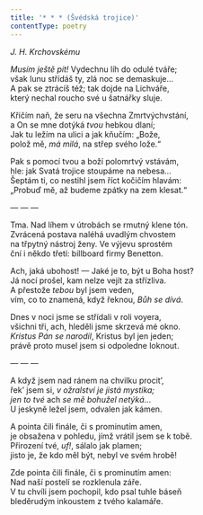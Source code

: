 ```yaml
---
title: '* * * (Švédská trojice)'
contentType: poetry
---
```


<section>

_J. H. Krchovskému_

_Musím ještě pít!_ Vydechnu líh do odulé tváře;  
však lunu střídáš ty, zlá noc se demaskuje…  
A pak se ztrácíš též; tak dojde na Lichváře,  
který nechal roucho své u šatnářky sluje.

Křičím naň, že seru na všechna Zmrtvýchvstání,  
a On se mne dotýká _tvou_ hebkou dlaní;  
Jak tu ležím na ulici a jak kňučím: „Bože,  
polož mě, _má milá_, na střep svého lože.“

Pak s pomocí tvou a boží polomrtvý vstávám,  
hle: jak Svatá trojice stoupáme na nebesa…  
Šeptám ti, co nestihl jsem říct kočičím hlavám:  
„Probuď mě, až budeme zpátky na zem klesat.“

— — —

Tma. Nad líhem v útrobách se rmutný klene tón.  
Zvrácená postava naléhá uvadlým chvostem  
na třpytný nástroj ženy. Ve výjevu sprostém  
ční i někdo třetí: billboard firmy Benetton.

Ach, jaká ubohost! — Jaké je to, být u Boha host?  
Já nocí prošel, kam nelze vejít za střízliva.  
A přestože _tebou_ byl jsem veden,  
vím, co to znamená, když řeknou, _Bůh se dívá_.

Dnes v noci jsme se střídali v roli voyera,  
všichni tři, ach, hleděli jsme skrzevá mé okno.  
_Kristus Pán se narodil_, Kristus byl jen jeden;  
právě proto musel jsem si odpoledne loknout.

— — —

A když jsem nad ránem na chvilku procit’,  
řek’ jsem si, _v ožralství je jistá mystika;_  
_jen to tvé_ ach _se mě bohužel netýká_…  
U jeskyně ležel jsem, odvalen jak kámen.

A pointa čili finále, či s prominutím amen,  
je obsažena v pohledu, jímž vrátil jsem se k tobě.  
Přirození tvé, _uf!_, sálalo jak plamen;  
jisto je, že kdo měl být, nebyl ve svém hrobě!

Zde pointa čili finále, či s prominutím amen:  
Nad naší postelí se rozklenula záře.  
V tu chvíli jsem pochopil, kdo psal tuhle báseň  
bleděrudým inkoustem z tvého kalamáře.

</section>
